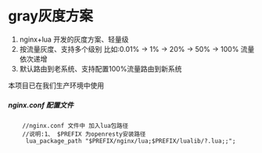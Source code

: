 # gray灰度方案
1. nginx+lua 开发的灰度方案、轻量级
2. 按流量灰度、支持多个级别 比如:0.01% -> 1% -> 20% -> 50% -> 100% 流量依次递增
3. 默认路由到老系统、支持配置100%流量路由到新系统

本项目已在我们生产环境中使用

##### nginx.conf 配置文件
```	
	//nginx.conf 文件中 加入lua包路径
	//说明:1、 $PREFIX 为openresty安装路径
	 lua_package_path "$PREFIX/nginx/lua;$PREFIX/lualib/?.lua;;";
```
